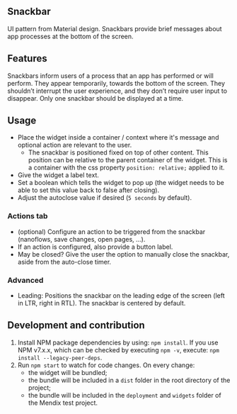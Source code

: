 ## Snackbar

UI pattern from Material design. Snackbars provide brief messages about app processes at the bottom of the screen.

## Features

Snackbars inform users of a process that an app has performed or will perform. They appear temporarily, towards the
bottom of the screen. They shouldn’t interrupt the user experience, and they don’t require user input to disappear. Only
one snackbar should be displayed at a time.

## Usage

-   Place the widget inside a container / context where it's message and optional action are relevant to the user.
    -   The snackbar is positioned fixed on top of other content. This position can be relative to the parent container
        of the widget. This is a container with the css property `position: relative;` applied to it.
-   Give the widget a label text.
-   Set a boolean which tells the widget to pop up (the widget needs to be able to set this value back to false after
    closing).
-   Adjust the autoclose value if desired (`5 seconds` by default).

### Actions tab

-   (optional) Configure an action to be triggered from the snackbar (nanoflows, save changes, open pages, ...).
-   If an action is configured, also provide a button label.
-   May be closed? Give the user the option to manually close the snackbar, aside from the auto-close timer.

### Advanced

-   Leading: Positions the snackbar on the leading edge of the screen (left in LTR, right in RTL). The snackbar is
    centered by default.

## Development and contribution

1. Install NPM package dependencies by using: `npm install`. If you use NPM v7.x.x, which can be checked by executing
   `npm -v`, execute: `npm install --legacy-peer-deps`.
1. Run `npm start` to watch for code changes. On every change:
    - the widget will be bundled;
    - the bundle will be included in a `dist` folder in the root directory of the project;
    - the bundle will be included in the `deployment` and `widgets` folder of the Mendix test project.
